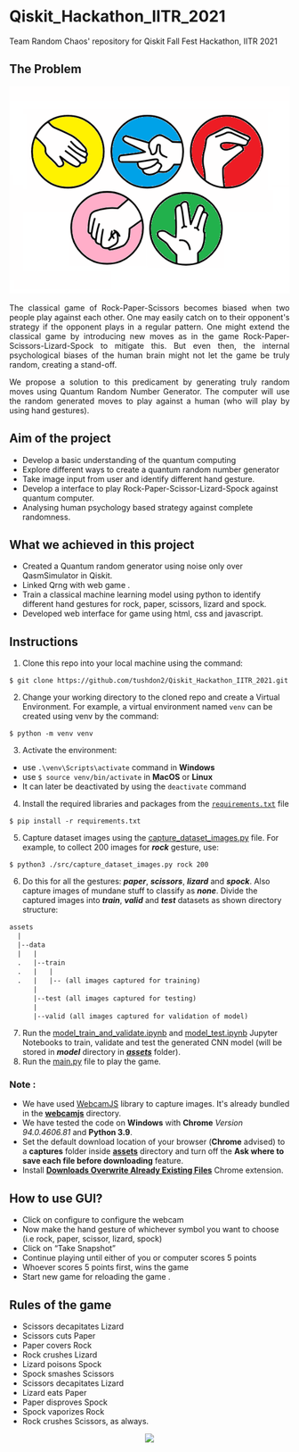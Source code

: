 ﻿# Qiskit_Hackathon_IITR_2021
Team Random Chaos' repository for Qiskit Fall Fest Hackathon, IITR 2021

## The Problem
<p align = "center"><img src = "./assets/img/SSLRP.png"></p>
<p align = "justify">The classical game of Rock-Paper-Scissors becomes biased when 
two people play against each other. One may easily catch on to
their opponent's strategy if the opponent plays in a regular
pattern. One might extend the classical game by introducing new
moves as in the game Rock-Paper-Scissors-Lizard-Spock to
mitigate this. But even then, the internal psychological biases of
the human brain might not let the game be truly random,
creating a stand-off.</p>

<p align = "justify">We propose a solution to this predicament by generating truly
random moves using Quantum Random Number Generator. The
computer will use the random generated moves to play against a
human (who will play by using hand gestures).</p>

## Aim of the project
  * Develop a basic understanding of the quantum computing
  * Explore different ways to create a quantum random number generator
  * Take image input from user and identify different hand gesture.
  * Develop a interface to play Rock-Paper-Scissor-Lizard-Spock against quantum computer.
  * Analysing human psychology based strategy against complete randomness.

## What we achieved in this project
  * Created a Quantum random generator using noise only over QasmSimulator in Qiskit.
  * Linked Qrng with web game .
  * Train a classical machine learning model using python to identify different hand gestures for rock, paper, scissors, lizard and spock.
  * Developed web interface for game using html, css and javascript.


## Instructions
1. Clone this repo into your local machine using the command: 
```
$ git clone https://github.com/tushdon2/Qiskit_Hackathon_IITR_2021.git
```
2. Change your working directory to the cloned repo and create a Virtual Environment. For example, a virtual environment named `venv` can be created using venv by the command: 
```
$ python -m venv venv
```
3. Activate the environment:
  * use `.\venv\Scripts\activate` command in **Windows** 
  * use `$ source venv/bin/activate` in **MacOS** or **Linux**
  * It can later be deactivated by using the `deactivate` command
4. Install the required libraries and packages from the [`requirements.txt`](./requirements.txt) file 
```
$ pip install -r requirements.txt
```
5. Capture dataset images using the [capture_dataset_images.py](./src/capture_dataset_images.py) file. For example, to collect 200 images for **_rock_** gesture, use:
```
$ python3 ./src/capture_dataset_images.py rock 200
```
6. Do this for all the gestures: **_paper_**, **_scissors_**, **_lizard_** and **_spock_**. Also capture images of mundane stuff to classify as **_none_**. Divide the captured images into _**train**_, _**valid**_ and _**test**_ datasets as shown directory structure:
```
assets
  |
  |--data
  |   |
  .   |--train
  .   |   |
  .   |   |-- (all images captured for training)
      |
      |--test (all images captured for testing)
      |
      |--valid (all images captured for validation of model)
```
7. Run the [model_train_and_validate.ipynb](./src/model_train_and_validate.ipynb) and [model_test.ipynb](./src/model_test.ipynb) Jupyter Notebooks to train, validate and test the generated CNN model (will be stored in **_model_** directory in [**_assets_**](./assets) folder).
8. Run the [main.py](./src/main.py) file to play the game.

### **Note :** 
* We have used [WebcamJS](https://github.com/jhuckaby/webcamjs) library to capture images. It's already bundled in the [**webcamjs**](./src/web/webcamjs) directory.
* We have tested the code on **Windows** with **Chrome** _Version 94.0.4606.81_ and **Python 3.9**.
* Set the default download location of your browser (**Chrome** advised) to a **captures** folder inside [**assets**](./assets) directory and turn off the **Ask where to save each file before downloading** feature.
* Install [**Downloads Overwrite Already Existing Files**](https://chrome.google.com/webstore/detail/downloads-overwrite-alrea/lddjgfpjnifpeondafidennlcfagekbp) Chrome extension.

## How to use GUI?
  * Click on configure to configure the webcam
  * Now make the hand gesture of whichever symbol you want to choose (i.e rock, paper, scissor, lizard, spock)
  * Click on “Take Snapshot”
  * Continue playing until either of you or computer scores 5 points
  * Whoever scores 5 points first, wins the game 
  * Start new game for reloading the game .
 
## Rules of the game
   * Scissors decapitates Lizard 
   * Scissors cuts Paper
   * Paper covers Rock
   * Rock crushes Lizard
   * Lizard poisons Spock
   * Spock smashes Scissors
   * Scissors decapitates Lizard
   * Lizard eats Paper
   * Paper disproves Spock
   * Spock vaporizes Rock
   * Rock crushes Scissors, as always.

<p align = "center"><img src = "./assets/img/TTBT_rulesOfSSLRP.gif"></p>
